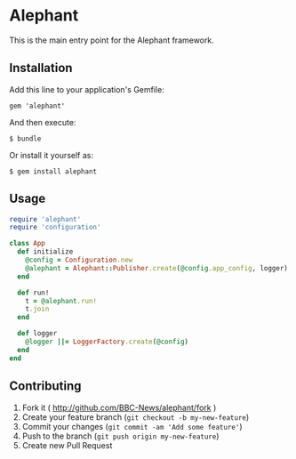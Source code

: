 # Alephant

This is the main entry point for the Alephant framework.

## Installation

Add this line to your application's Gemfile:

    gem 'alephant'

And then execute:

    $ bundle

Or install it yourself as:

    $ gem install alephant

## Usage

```ruby
require 'alephant'
require 'configuration'

class App
  def initialize
    @config = Configuration.new
    @alephant = Alephant::Publisher.create(@config.app_config, logger)
  end

  def run!
    t = @alephant.run!
    t.join
  end

  def logger
    @logger ||= LoggerFactory.create(@config)
  end
end
```

## Contributing

1. Fork it ( http://github.com/BBC-News/alephant/fork )
2. Create your feature branch (`git checkout -b my-new-feature`)
3. Commit your changes (`git commit -am 'Add some feature'`)
4. Push to the branch (`git push origin my-new-feature`)
5. Create new Pull Request
